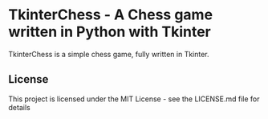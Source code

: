 # TkinterChess - A Chess game written in Python with Tkinter

TkinterChess is a simple chess game, fully written in Tkinter.

## License

This project is licensed under the MIT License - see the LICENSE.md file for details
